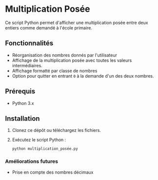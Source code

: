 # Multiplication Posée

Ce script Python permet d'afficher une multiplication posée entre deux entiers comme demandé à l'école primaire.

## Fonctionnalités

- Réorganisation des nombres donnés par l'utilisateur
- Affichage de la multiplication posée avec toutes les valeurs intermédiaires.
- Affichage formatté par classe de nombres
- Option pour quitter en entrant `0` à la demande d'un des deux nombres.

## Prérequis

- Python 3.x

## Installation

1. Clonez ce dépôt ou téléchargez les fichiers.
2. Exécutez le script Python :

   ```bash
   python multiplication_posée.py


### Améliorations futures

- Prise en compte des nombres décimaux